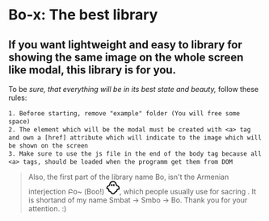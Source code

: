 Bo-x: The best library
===============
## If you want lightweight and easy to library for showing the same image on the whole screen like modal, this library is for you.
To be _sure, that everything will be in its best state and beauty,_ follow these rules:

	1. Beforoe starting, remove "example" folder (You will free some space)
	2. The element which will be the modal must be created with <a> tag and own a [href] attribute which will indicate to the image which will be shown on the screen
	3. Make sure to use the js file in the end of the body tag because all <a> tags, should be loaded when the programm get them from DOM

>Also, the first part of the library name Bo, isn't the Armenian interjection Բօ~ (Boo!) ![alt text](https://raw.githubusercontent.com/Smbo-2002/bo-x/master/example/img/ghost.png "Booo!"), which people usually use for sacring . It is shortand of my name Smbat -> Smbo -> Bo. Thank you for your attention. :) 
